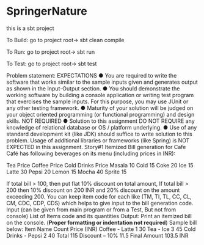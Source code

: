 # SpringerNature

this is a sbt project

To Build: 
go to project root-> sbt clean compile

To Run:
go to project root-> sbt run

To Test:
go to project root-> sbt test


Problem statement:
EXPECTATIONS
● You are required to write the software that works similar to the sample inputs given and generates output as
shown in the Input-Output section.
● You should demonstrate the working software by building a console application or writing test program that
exercises the sample inputs. For this purpose, you may use JUnit or any other testing framework.
● Maturity of your solution will be judged on your object oriented programming (or functional programming) and
design skills.
NOT REQUIRED
● Solution to this assignment DO NOT REQUIRE any knowledge of relational database or OS / platform underlying.
● Use of any standard development kit (like JDK) should suffice to write solution to this problem. Usage of
additional libraries or frameworks (like Spring) is NOT EXPECTED in this assignment.
Story#1 Itemized Bill generation for Cafe
Café has following beverages on its menu (including prices in INR):

Tea Price Coffee Price Cold Drinks Price
Masala 10 Cold 15 Coke 20
Ice 15 Latte 30 Pepsi 20
Lemon 15 Mocha 40 Sprite 15

If total bill > 100, then put flat 10% discount on total amount,
If total bill > 200 then 10% discount on 200 INR and 20% discount on the amount exceeding 200.
You can keep item code for each like (TM, TI, TL, CC, CL, CM, CDC, CDP, CDS) which helps to give input to the bill
generation code.
Input (can be given from main program or from a Test, But not from console)
List of Items code and its quantities
Output:
Print an itemized bill on the console. (**Proper formatting or indentation not required**)
Sample bill below:
Item Name Count Price (INR)
Coffee - Latte 1 30
Tea - Ice 3 45
Cold Drinks - Pepsi 2 40
Total 115
Discount – 10% 11.5
Final Amount 103.5 INR
